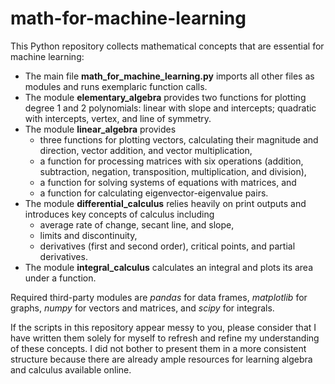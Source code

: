 # math-for-machine-learning

This Python repository collects mathematical concepts that are essential for machine learning:
- The main file **math_for_machine_learning.py** imports all other files as modules and runs exemplaric function calls.
- The module **elementary_algebra** provides two functions for plotting degree 1 and 2 polynomials: linear with slope and intercepts; quadratic with intercepts, vertex, and line of symmetry.
- The module **linear_algebra** provides
  - three functions for plotting vectors, calculating their magnitude and direction, vector addition, and vector multiplication,
  - a function for processing matrices with six operations (addition, subtraction, negation, transposition, multiplication, and division),
  - a function for solving systems of equations with matrices, and
  - a function for calculating eigenvector-eigenvalue pairs.
- The module **differential_calculus** relies heavily on print outputs and introduces key concepts of calculus including
  - average rate of change, secant line, and slope,
  - limits and discontinuity,
  - derivatives (first and second order), critical points, and partial derivatives.
- The module **integral_calculus** calculates an integral and plots its area under a function.

Required third-party modules are *pandas* for data frames, *matplotlib* for graphs, *numpy* for vectors and matrices, and *scipy* for integrals.

If the scripts in this repository appear messy to you, please consider that I have written them solely for myself to refresh and refine my understanding of these concepts. I did not bother to present them in a more consistent structure because there are already ample resources for learning algebra and calculus available online.
